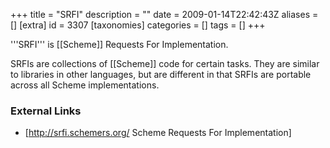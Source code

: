 +++
title = "SRFI"
description = ""
date = 2009-01-14T22:42:43Z
aliases = []
[extra]
id = 3307
[taxonomies]
categories = []
tags = []
+++

'''SRFI''' is [[Scheme]] Requests For Implementation.


SRFIs are collections of [[Scheme]] code for certain tasks. They are similar to libraries in other languages, but are different in that SRFIs are portable across all Scheme implementations.


### External Links

* [http://srfi.schemers.org/ Scheme Requests For Implementation]
